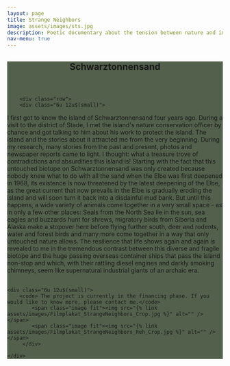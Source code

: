 ```yaml
---
layout: page
title: Strange Neighbors
image: assets/images/sts.jpg
description: Poetic documentary about the tension between nature and industry that shapes our existence.
nav-menu: true
---
```


<!-- Main -->
<div id="main" class="alt" style="background-color: #192b0fbd">

<!-- One -->
<section id="one">
	<div class="inner">
		<header class="major">
			<h1>Schwarztonnensand</h1>
		</header>

        <div class="row">
	    <div class="6u 12u$(small)">
  
I first got to know the island of Schwarztonnensand four years ago. During a visit to the district of Stade, I met the island's nature conservation officer by chance and got talking to him about his work to protect the island. The island and the stories about it attracted me from the very beginning. During my research, many stories from the past and present, photos and newspaper reports came to light. I thought: what a treasure trove of contradictions and absurdities this island is! Starting with the fact that this untouched biotope on Schwarztonnensand was only created because nobody knew what to do with all the sand when the Elbe was first deepened in 1968, its existence is now threatened by the latest deepening of the Elbe, as the great current that now prevails in the Elbe is gradually eroding the island and will soon turn it back into a disdainful mud bank. But until this happens, a wide variety of animals come together in a very small space - as in only a few other places: Seals from the North Sea lie in the sun, sea eagles and buzzards hunt for shrews, migratory birds from Siberia and Alaska make a stopover here before flying further south, deer and rodents, water and forest birds and many more come together in a way that only untouched nature allows. The resilience that life shows again and again is revealed to me in the tremendous contrast between this diverse and fragile biotope and the huge passing overseas container ships that pass the island non-stop and which, with their rattling diesel engines and darkly smoking chimneys, seem like supernatural industrial giants of an archaic era.
        <br><br>
        </div>

    
    
	<div class="6u 12u$(small)">
	    <code> The project is currently in the financing phase. If you would like to know more, please contact me.</code>
            <span class="image fit"><img src="{% link assets/images/Filmplakat_StrangeNeighbors_Crop.jpg %}" alt="" /></span>
            <span class="image fit"><img src="{% link assets/images/Filmplakat_StrangeNeighbors_Reh_Crop.jpg %}" alt="" /></span>
	     </div>

    </div>


</div>
